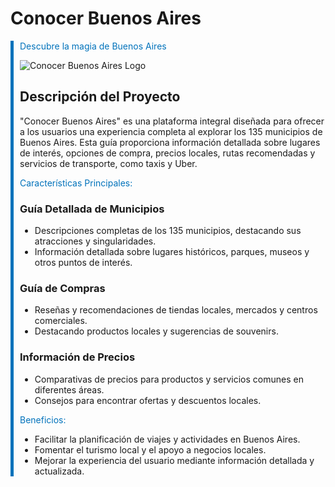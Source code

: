 

# Conocer Buenos Aires

<div style="border-left: 5px solid #0072bb; padding-left: 10px;">

<p style="color: #0072bb;">Descubre la magia de Buenos Aires</p>

![Conocer Buenos Aires Logo](https://cdn.discordapp.com/attachments/1173437250890121277/1197698221145854063/Sin_titulo1.jpeg?ex=65bc3664&is=65a9c164&hm=6bfd02c67cfd27beca76978b716227018a424a13f535e253f61d9770f27a0c9e&)

<p style="color: #555555;">

## Descripción del Proyecto

"Conocer Buenos Aires" es una plataforma integral diseñada para ofrecer a los usuarios una experiencia completa al explorar los 135 municipios de Buenos Aires. Esta guía proporciona información detallada sobre lugares de interés, opciones de compra, precios locales, rutas recomendadas y servicios de transporte, como taxis y Uber.

</p>

<p style="color: #0072bb;">Características Principales:</p> 

<p style="color: #555555;">

### Guía Detallada de Municipios  

- Descripciones completas de los 135 municipios, destacando sus atracciones y singularidades.
- Información detallada sobre lugares históricos, parques, museos y otros puntos de interés.

### Guía de Compras

- Reseñas y recomendaciones de tiendas locales, mercados y centros comerciales.  
- Destacando productos locales y sugerencias de souvenirs.

### Información de Precios

- Comparativas de precios para productos y servicios comunes en diferentes áreas.
- Consejos para encontrar ofertas y descuentos locales.

</p>

<p style="color: #0072bb;">Beneficios:</p>

<p style="color: #555555;">

- Facilitar la planificación de viajes y actividades en Buenos Aires.
- Fomentar el turismo local y el apoyo a negocios locales. 
- Mejorar la experiencia del usuario mediante información detallada y actualizada.

</p>

</div>

